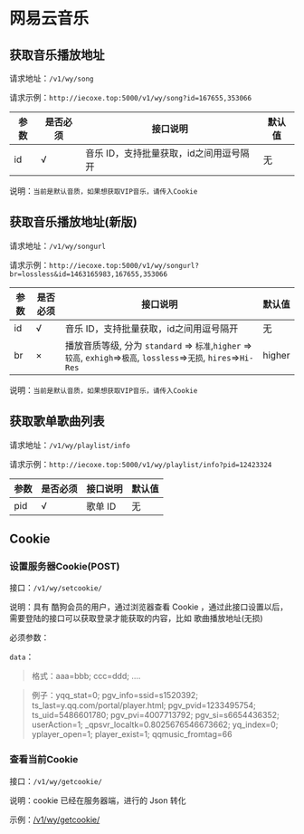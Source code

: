 # 网易云音乐<!-- {docsify-ignore} -->

## 获取音乐播放地址

请求地址：`/v1/wy/song`

请求示例：`http://iecoxe.top:5000/v1/wy/song?id=167655,353066`

| 参数 | 是否必须 | 接口说明                                | 默认值 |
| ---- | -------- | --------------------------------------- | ------ |
| id   | √        | 音乐 ID，支持批量获取，id之间用逗号隔开 | 无     |

说明：`当前是默认音质，如果想获取VIP音乐，请传入Cookie`





## 获取音乐播放地址(新版)

请求地址：`/v1/wy/songurl`

请求示例：`http://iecoxe.top:5000/v1/wy/songurl?br=lossless&id=1463165983,167655,353066`

| 参数 | 是否必须 | 接口说明                                                     | 默认值 |
| ---- | -------- | ------------------------------------------------------------ | ------ |
| id   | √        | 音乐 ID，支持批量获取，id之间用逗号隔开                      | 无     |
| br   | ×        | 播放音质等级, 分为 `standard` => `标准`,`higher` => `较高`, `exhigh`=>`极高`, `lossless`=>`无损`, `hires`=>`Hi-Res` | higher |

说明：`当前是默认音质，如果想获取VIP音乐，请传入Cookie`



## 获取歌单歌曲列表

请求地址：`/v1/wy/playlist/info`

请求示例：`http://iecoxe.top:5000/v1/wy/playlist/info?pid=12423324`

| 参数 | 是否必须 | 接口说明 | 默认值 |
| ---- | -------- | -------- | ------ |
| pid  | √        | 歌单 ID  | 无     |





## Cookie



### 设置服务器Cookie(POST)

接口：`/v1/wy/setcookie/`

说明：具有 酷狗会员的用户，通过浏览器查看 Cookie ，通过此接口设置以后，需要登陆的接口可以获取登录才能获取的内容，比如 歌曲播放地址(无损)

必须参数：

`data`：

> 格式：aaa=bbb; ccc=ddd; ....

> 例子：yqq_stat=0; pgv_info=ssid=s1520392; ts_last=y.qq.com/portal/player.html; pgv_pvid=1233495754; ts_uid=5486601780; pgv_pvi=4007713792; pgv_si=s6654436352; userAction=1; _qpsvr_localtk=0.8025676546673662; yq_index=0; yplayer_open=1; player_exist=1; qqmusic_fromtag=66



### 查看当前Cookie

接口：`/v1/wy/getcookie/`

说明：cookie 已经在服务器端，进行的 Json 转化

示例：[/v1/wy/getcookie/](http://iecoxe.top:5000/v1/wy/getcookie/)

